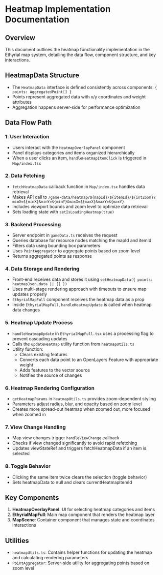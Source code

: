 # Heatmap Implementation Documentation

## Overview
This document outlines the heatmap functionality implementation in the Ethyrial map system, detailing the data flow, component structure, and key interactions.

## HeatmapData Structure
- The `HeatmapData` interface is defined consistently across components: `{ points: AggregatedPoint[] }`
- Points represent aggregated data with x/y coordinates and weight attributes
- Aggregation happens server-side for performance optimization

## Data Flow Path

### 1. User Interaction
- Users interact with the `HeatmapOverlayPanel` component
- Panel displays categories and items organized hierarchically
- When a user clicks an item, `handleHeatmapItemClick` is triggered in `Map/index.tsx`

### 2. Data Fetching
- `fetchHeatmapData` callback function in `Map/index.tsx` handles data retrieval
- Makes API call to `/game-data/heatmap/${mapId}/${itemId}/${intZoom}?minX=${minX}&minY=${minY}&maxX=${maxX}&maxY=${maxY}`
- Includes viewport bounds and zoom level to optimize data retrieval
- Sets loading state with `setIsLoadingHeatmap(true)`

### 3. Backend Processing
- Server endpoint in `gameData.ts` receives the request
- Queries database for resource nodes matching the mapId and itemId
- Filters data using bounding box parameters
- Uses `PointAggregator` to aggregate points based on zoom level
- Returns aggregated points as response

### 4. Data Storage and Rendering
- Front-end receives data and stores it using `setHeatmapData({ points: heatmapJson.data || [] })`
- Uses multi-stage rendering approach with timeouts to ensure map updates properly
- `EthyrialMapFull` component receives the heatmap data as a prop
- Inside `EthyrialMapFull`, `handleHeatmapUpdate` is called when heatmap data changes

### 5. Heatmap Update Process
- `handleHeatmapUpdate` in `EthyrialMapFull.tsx` uses a processing flag to prevent cascading updates
- Calls the `updateHeatmap` utility function from `heatmapUtils.ts`
- Utility function:
  - Clears existing features
  - Converts each data point to an OpenLayers Feature with appropriate weight
  - Adds features to the vector source
  - Notifies the source of changes

### 6. Heatmap Rendering Configuration
- `getHeatmapParams` in `heatmapUtils.ts` provides zoom-dependent styling
- Parameters adjust radius, blur, and opacity based on zoom level
- Creates more spread-out heatmap when zoomed out, more focused when zoomed in

### 7. View Change Handling
- Map view changes trigger `handleViewChange` callback
- Checks if view changed significantly to avoid rapid refetching
- Updates viewStateRef and triggers fetchHeatmapData if an item is selected

### 8. Toggle Behavior
- Clicking the same item twice clears the selection (toggle behavior)
- Sets heatmapData to null and clears currentHeatmapItemId

## Key Components

1. **HeatmapOverlayPanel**: UI for selecting heatmap categories and items
2. **EthyrialMapFull**: Main map component that renders the heatmap layer
3. **MapScene**: Container component that manages state and coordinates interactions

## Utilities
- `heatmapUtils.ts`: Contains helper functions for updating the heatmap and calculating rendering parameters
- `PointAggregator`: Server-side utility for aggregating points based on zoom level 